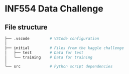 # INF554 Data Challenge


## File structure
```bash
├── .vscode         # VSCode configuration
│
├── initial         # Files from the kaggle challenge
│   ├── test        # Data for test
│   └── training    # Data for training
│
└── src             # Python script dependencies
```